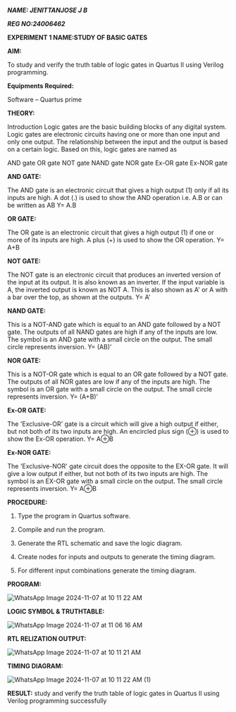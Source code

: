 ***NAME: JENITTANJOSE J B***

***REG NO:24006462***

**EXPERIMENT 1 NAME:STUDY OF BASIC GATES**

**AIM:** 

To study and verify the truth table of logic gates in Quartus II using Verilog programming.

**Equipments Required:**

Software – Quartus prime 

**THEORY:**

Introduction Logic gates are the basic building blocks of any digital system. Logic gates are electronic circuits having one or more than one input and only one output. The relationship between the input and the output is based on a certain logic. Based on this, logic gates are named as

AND gate OR gate NOT gate NAND gate NOR gate Ex-OR gate Ex-NOR gate

**AND GATE:**

The AND gate is an electronic circuit that gives a high output (1) only if all its inputs are high. A dot (.) is used to show the AND operation i.e. A.B or can be written as AB
Y= A.B

**OR GATE:** 

The OR gate is an electronic circuit that gives a high output (1) if one or more of its inputs are high. A plus (+) is used to show the OR operation.
Y= A+B

**NOT GATE:**

The NOT gate is an electronic circuit that produces an inverted version of the input at its output. It is also known as an inverter. If the input variable is A, the inverted output is known as NOT A. This is also shown as A' or A with a bar over the top, as shown at the outputs.
Y= A'

**NAND GATE:**

This is a NOT-AND gate which is equal to an AND gate followed by a NOT gate. The outputs of all NAND gates are high if any of the inputs are low. The symbol is an AND gate with a small circle on the output. The small circle represents inversion.
Y= (AB)’

**NOR GATE:**

This is a NOT-OR gate which is equal to an OR gate followed by a NOT gate. The outputs of all NOR gates are low if any of the inputs are high. The symbol is an OR gate with a small circle on the output. The small circle represents inversion.
Y= (A+B)’

**Ex-OR GATE:**

The 'Exclusive-OR' gate is a circuit which will give a high output if either, but not both of its two inputs are high. An encircled plus sign (⊕) is used to show the Ex-OR operation.
Y= A⊕B

**Ex-NOR GATE:**

The 'Exclusive-NOR' gate circuit does the opposite to the EX-OR gate. It will give a low output if either, but not both of its two inputs are high. The symbol is an EX-OR gate with a small circle on the output. The small circle represents inversion.
Y= A⊕B

**PROCEDURE:** 

1.	Type the program in Quartus software.

2.	Compile and run the program.

3.	Generate the RTL schematic and save the logic diagram.

4.	Create nodes for inputs and outputs to generate the timing diagram.

5.	For different input combinations generate the timing diagram.


**PROGRAM:**

![WhatsApp Image 2024-11-07 at 10 11 22 AM](https://github.com/user-attachments/assets/29dc0034-f718-4641-9798-9bc0fb51d4da)

**LOGIC SYMBOL & TRUTHTABLE:**

![WhatsApp Image 2024-11-07 at 11 06 16 AM](https://github.com/user-attachments/assets/a4b9fe2d-8405-4d41-bac4-a712a36565b9)

**RTL RELIZATION OUTPUT:**

![WhatsApp Image 2024-11-07 at 10 11 21 AM](https://github.com/user-attachments/assets/e82de0ff-6520-407f-83cc-278dd63ae4a7)

**TIMING DIAGRAM:**

![WhatsApp Image 2024-11-07 at 10 11 22 AM (1)](https://github.com/user-attachments/assets/41ed26b0-bbbc-4dbd-9aa7-1ff6392bc468)

**RESULT:**
 study and verify the truth table of logic gates in Quartus II using Verilog programming successfully

